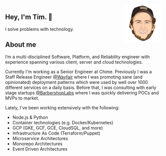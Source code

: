 <img alt="Tim Chepeleff"  align="right" src="https://github.com/timchepeleff/timchepeleff/blob/master/5407406.jpeg" width="124">

## Hey, I'm Tim. 👋 

I solve problems with technology. 


## About me



I’m a multi-disciplined Software, Platform, and Reliability engineer with experience spanning various client, server and cloud technologies. 

Currently I'm working as a Senior Engineer at Chime. Previously I was a Staff Release Engineer [@Wayfair](https://tech.wayfair.com/) where I was promoting sane (and opinionated) deployment patterns which were used by well over 1000 different services on a daily basis. Before that, I was consulting with early stage startups [@BarbershopLabs](http://barbershoplabs.com/) where I was quickly delivering POCs and MVPs to market. 

Lately, I've been working extensively with the following: 


* Node.js & Python
* Container technologies (e.g. Docker/Kubernetes)
* GCP (GKE, GCF, GCE, CloudSQL, and more)
* Infrastructure As Code (Terraform/Puppet)
* Microservice Architectures
* Monorepo Architectures
* Event Driven Architectures
